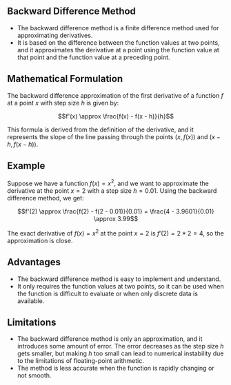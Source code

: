 ## Backward Difference Method

- The backward difference method is a finite difference method used for approximating derivatives.
- It is based on the difference between the function values at two points, and it approximates the derivative at a point using the function value at that point and the function value at a preceding point.

## Mathematical Formulation

The backward difference approximation of the first derivative of a function $f$ at a point $x$ with step size $h$ is given by:

$$f'(x) \approx \frac{f(x) - f(x - h)}{h}$$

This formula is derived from the definition of the derivative, and it represents the slope of the line passing through the points $(x, f(x))$ and $(x - h, f(x - h))$.

## Example

Suppose we have a function $f(x) = x^2$, and we want to approximate the derivative at the point $x = 2$ with a step size $h = 0.01$. Using the backward difference method, we get:

$$f'(2) \approx \frac{f(2) - f(2 - 0.01)}{0.01} = \frac{4 - 3.9601}{0.01} \approx 3.99$$

The exact derivative of $f(x) = x^2$ at the point $x = 2$ is $f'(2) = 2*2 = 4$, so the approximation is close.

## Advantages

- The backward difference method is easy to implement and understand.
- It only requires the function values at two points, so it can be used when the function is difficult to evaluate or when only discrete data is available.

## Limitations

- The backward difference method is only an approximation, and it introduces some amount of error. The error decreases as the step size $h$ gets smaller, but making $h$ too small can lead to numerical instability due to the limitations of floating-point arithmetic.
- The method is less accurate when the function is rapidly changing or not smooth.

